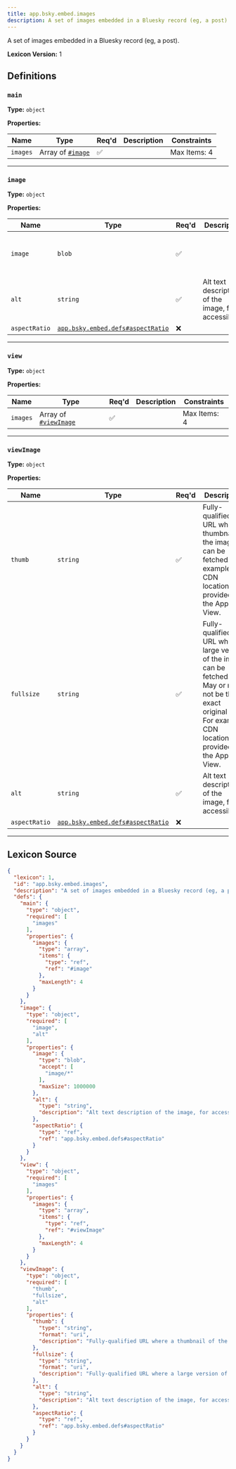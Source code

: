 ```yaml
---
title: app.bsky.embed.images
description: A set of images embedded in a Bluesky record (eg, a post).
---
```

A set of images embedded in a Bluesky record (eg, a post).

**Lexicon Version:** 1

## Definitions

<a name="main"></a>
### `main`

**Type:** `object`

**Properties:**

| Name | Type | Req'd  | Description | Constraints |
|------|------|----------|-------------|-------------|
| `images` | Array of [`#image`](#image) | ✅  |  | Max Items: 4 |

---

<a name="image"></a>
### `image`

**Type:** `object`

**Properties:**

| Name | Type | Req'd  | Description | Constraints |
|------|------|----------|-------------|-------------|
| `image` | `blob` | ✅  |  | Accept: `image/*`<br/>Max Size: 1000000 bytes |
| `alt` | `string` | ✅  | Alt text description of the image, for accessibility. |  |
| `aspectRatio` | [`app.bsky.embed.defs#aspectRatio`](lexicons/app/bsky/embed/defs#aspectRatio) | ❌  |  |  |

---

<a name="view"></a>
### `view`

**Type:** `object`

**Properties:**

| Name | Type | Req'd  | Description | Constraints |
|------|------|----------|-------------|-------------|
| `images` | Array of [`#viewImage`](#viewimage) | ✅  |  | Max Items: 4 |

---

<a name="viewimage"></a>
### `viewImage`

**Type:** `object`

**Properties:**

| Name | Type | Req'd  | Description | Constraints |
|------|------|----------|-------------|-------------|
| `thumb` | `string` | ✅  | Fully-qualified URL where a thumbnail of the image can be fetched. For example, CDN location provided by the App View. | Format: `uri` |
| `fullsize` | `string` | ✅  | Fully-qualified URL where a large version of the image can be fetched. May or may not be the exact original blob. For example, CDN location provided by the App View. | Format: `uri` |
| `alt` | `string` | ✅  | Alt text description of the image, for accessibility. |  |
| `aspectRatio` | [`app.bsky.embed.defs#aspectRatio`](lexicons/app/bsky/embed/defs#aspectRatio) | ❌  |  |  |

---

## Lexicon Source
```json
{
  "lexicon": 1,
  "id": "app.bsky.embed.images",
  "description": "A set of images embedded in a Bluesky record (eg, a post).",
  "defs": {
    "main": {
      "type": "object",
      "required": [
        "images"
      ],
      "properties": {
        "images": {
          "type": "array",
          "items": {
            "type": "ref",
            "ref": "#image"
          },
          "maxLength": 4
        }
      }
    },
    "image": {
      "type": "object",
      "required": [
        "image",
        "alt"
      ],
      "properties": {
        "image": {
          "type": "blob",
          "accept": [
            "image/*"
          ],
          "maxSize": 1000000
        },
        "alt": {
          "type": "string",
          "description": "Alt text description of the image, for accessibility."
        },
        "aspectRatio": {
          "type": "ref",
          "ref": "app.bsky.embed.defs#aspectRatio"
        }
      }
    },
    "view": {
      "type": "object",
      "required": [
        "images"
      ],
      "properties": {
        "images": {
          "type": "array",
          "items": {
            "type": "ref",
            "ref": "#viewImage"
          },
          "maxLength": 4
        }
      }
    },
    "viewImage": {
      "type": "object",
      "required": [
        "thumb",
        "fullsize",
        "alt"
      ],
      "properties": {
        "thumb": {
          "type": "string",
          "format": "uri",
          "description": "Fully-qualified URL where a thumbnail of the image can be fetched. For example, CDN location provided by the App View."
        },
        "fullsize": {
          "type": "string",
          "format": "uri",
          "description": "Fully-qualified URL where a large version of the image can be fetched. May or may not be the exact original blob. For example, CDN location provided by the App View."
        },
        "alt": {
          "type": "string",
          "description": "Alt text description of the image, for accessibility."
        },
        "aspectRatio": {
          "type": "ref",
          "ref": "app.bsky.embed.defs#aspectRatio"
        }
      }
    }
  }
}
```
